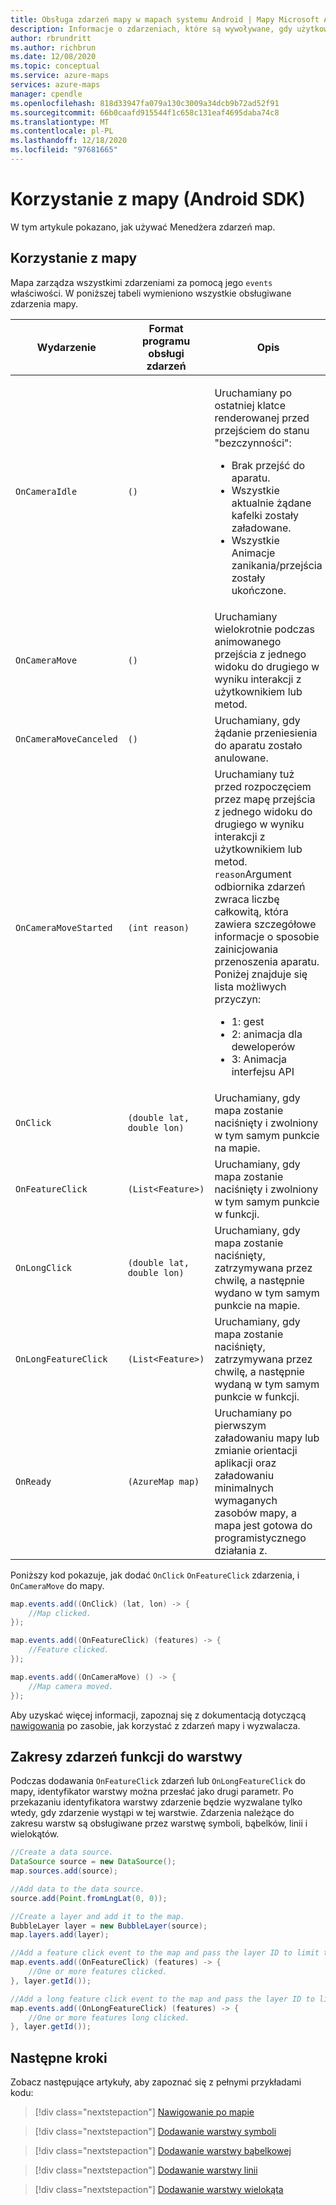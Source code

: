 ```yaml
---
title: Obsługa zdarzeń mapy w mapach systemu Android | Mapy Microsoft Azure
description: Informacje o zdarzeniach, które są wywoływane, gdy użytkownicy pracują z usługą Maps. Wyświetl listę wszystkich obsługiwanych zdarzeń mapy. Zobacz, jak używać Android SDK Azure Maps do obsługi zdarzeń.
author: rbrundritt
ms.author: richbrun
ms.date: 12/08/2020
ms.topic: conceptual
ms.service: azure-maps
services: azure-maps
manager: cpendle
ms.openlocfilehash: 818d33947fa079a130c3009a34dcb9b72ad52f91
ms.sourcegitcommit: 66b0caafd915544f1c658c131eaf4695daba74c8
ms.translationtype: MT
ms.contentlocale: pl-PL
ms.lasthandoff: 12/18/2020
ms.locfileid: "97681665"
---
```

# <a name="interact-with-the-map-android-sdk"></a>Korzystanie z mapy (Android SDK)

W tym artykule pokazano, jak używać Menedżera zdarzeń map.

## <a name="interact-with-the-map"></a>Korzystanie z mapy

Mapa zarządza wszystkimi zdarzeniami za pomocą jego `events` właściwości. W poniższej tabeli wymieniono wszystkie obsługiwane zdarzenia mapy.

| Wydarzenie                  | Format programu obsługi zdarzeń | Opis |
|------------------------|----------------------|-------------|
| `OnCameraIdle`         | `()`                 | <p>Uruchamiany po ostatniej klatce renderowanej przed przejściem do stanu "bezczynności":<ul><li>Brak przejść do aparatu.</li><li>Wszystkie aktualnie żądane kafelki zostały załadowane.</li><li>Wszystkie Animacje zanikania/przejścia zostały ukończone.</li></ul></p> |
| `OnCameraMove`         | `()`                 | Uruchamiany wielokrotnie podczas animowanego przejścia z jednego widoku do drugiego w wyniku interakcji z użytkownikiem lub metod. |
| `OnCameraMoveCanceled` | `()`                 | Uruchamiany, gdy żądanie przeniesienia do aparatu zostało anulowane. |
| `OnCameraMoveStarted`  | `(int reason)`       | Uruchamiany tuż przed rozpoczęciem przez mapę przejścia z jednego widoku do drugiego w wyniku interakcji z użytkownikiem lub metod. `reason`Argument odbiornika zdarzeń zwraca liczbę całkowitą, która zawiera szczegółowe informacje o sposobie zainicjowania przenoszenia aparatu. Poniżej znajduje się lista możliwych przyczyn:<ul><li>1: gest</li><li>2: animacja dla deweloperów</li><li>3: Animacja interfejsu API</li></ul>   |
| `OnClick`              | `(double lat, double lon)` | Uruchamiany, gdy mapa zostanie naciśnięty i zwolniony w tym samym punkcie na mapie. |
| `OnFeatureClick`       | `(List<Feature>)`    | Uruchamiany, gdy mapa zostanie naciśnięty i zwolniony w tym samym punkcie w funkcji.  |
| `OnLongClick`          | `(double lat, double lon)` | Uruchamiany, gdy mapa zostanie naciśnięty, zatrzymywana przez chwilę, a następnie wydano w tym samym punkcie na mapie. |
| `OnLongFeatureClick `  | `(List<Feature>)`    | Uruchamiany, gdy mapa zostanie naciśnięty, zatrzymywana przez chwilę, a następnie wydaną w tym samym punkcie w funkcji. |
| `OnReady`              | `(AzureMap map)`     | Uruchamiany po pierwszym załadowaniu mapy lub zmianie orientacji aplikacji oraz załadowaniu minimalnych wymaganych zasobów mapy, a mapa jest gotowa do programistycznego działania z. |

Poniższy kod pokazuje, jak dodać `OnClick` `OnFeatureClick` zdarzenia, i `OnCameraMove` do mapy.

```java
map.events.add((OnClick) (lat, lon) -> {
    //Map clicked.
});

map.events.add((OnFeatureClick) (features) -> {
    //Feature clicked.
});

map.events.add((OnCameraMove) () -> {
    //Map camera moved.
});
```

Aby uzyskać więcej informacji, zapoznaj się z dokumentacją dotyczącą [nawigowania](how-to-use-android-map-control-library.md#navigating-the-map) po zasobie, jak korzystać z zdarzeń mapy i wyzwalacza.

## <a name="scope-feature-events-to-layer"></a>Zakresy zdarzeń funkcji do warstwy

Podczas dodawania `OnFeatureClick` zdarzeń lub `OnLongFeatureClick` do mapy, identyfikator warstwy można przesłać jako drugi parametr. Po przekazaniu identyfikatora warstwy zdarzenie będzie wyzwalane tylko wtedy, gdy zdarzenie wystąpi w tej warstwie. Zdarzenia należące do zakresu warstw są obsługiwane przez warstwę symboli, bąbelków, linii i wielokątów.

```java
//Create a data source.
DataSource source = new DataSource();
map.sources.add(source);

//Add data to the data source.
source.add(Point.fromLngLat(0, 0));

//Create a layer and add it to the map.
BubbleLayer layer = new BubbleLayer(source);
map.layers.add(layer);

//Add a feature click event to the map and pass the layer ID to limit the event to the specified layer.
map.events.add((OnFeatureClick) (features) -> {
    //One or more features clicked.
}, layer.getId());

//Add a long feature click event to the map and pass the layer ID to limit the event to the specified layer.
map.events.add((OnLongFeatureClick) (features) -> {
    //One or more features long clicked.
}, layer.getId());
```

## <a name="next-steps"></a>Następne kroki

Zobacz następujące artykuły, aby zapoznać się z pełnymi przykładami kodu:

> [!div class="nextstepaction"]
> [Nawigowanie po mapie](how-to-use-android-map-control-library.md#navigating-the-map)

> [!div class="nextstepaction"]
> [Dodawanie warstwy symboli](how-to-add-symbol-to-android-map.md)

> [!div class="nextstepaction"]
> [Dodawanie warstwy bąbelkowej](map-add-bubble-layer-android.md)

> [!div class="nextstepaction"]
> [Dodawanie warstwy linii](android-map-add-line-layer.md)

> [!div class="nextstepaction"]
> [Dodawanie warstwy wielokąta](how-to-add-shapes-to-android-map.md)
